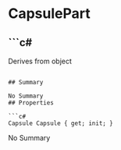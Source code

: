 # CapsulePart

## ```c#
Derives from object
```

## Summary

No Summary
## Properties

```c#
Capsule Capsule { get; init; } 
```
No Summary
